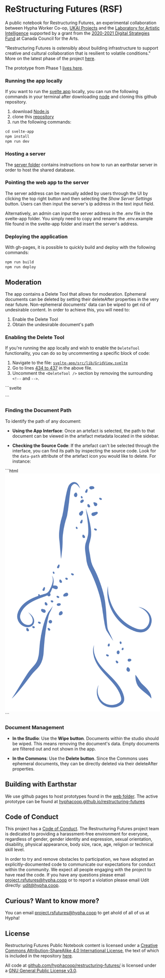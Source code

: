 # ReStructuring Futures (RSF) 

A public notebook for Restructuring Futures, an experimental collaboration between Hypha Worker Co-op, [UKAI Projects](https://www.ukai.ca/) and the [Laboratory for Artistic Intelligence](https://artisticintelligence.com/) supported by a grant from the [2020-2021 Digital Strategies Fund](https://canadacouncil.ca/funding/strategic-funds/digital-strategy-fund) at Canada Council for the Arts. 

"Restructuring Futures is ostensibly about building infrastructure to support creative and cultural collaboration that is resilient to volatile conditions." More on the latest phase of the project [here](https://localdisturbances.substack.com/p/the-arts-has-a-fever?r=f3tud). 

The prototype from Phase 1 [lives here](https://github.com/hyphacoop/crispy-couscous).

### Running the app locally

If you want to run the [svelte app](https://github.com/hyphacoop/restructuring-futures/tree/main/svelte-app) locally, you can run the following commands in your terminal after downloading [node](https://nodejs.org/en/) and cloning this github repository.

1. download [Node.js](https://nodejs.org/en)
2. clone this [repository](https://github.com/hyphacoop/restructuring-futures)
3. run the following commands:

```
cd svelte-app
npm install
npm run dev
```

### Hosting a server

The [server folder](https://github.com/hyphacoop/restructuring-futures/tree/main/server) contains instructions on how to run an earthstar server in order to host the shared database.

### Pointing the web app to the server

The server address can be manually added by users through the UI by clicking the top right button and then selecting the *Show Server Settings* button. Users can then input the server's ip address in the text input field.

Alternatively, an admin can input the server address in the .env file in the svelte-app folder. You simply need to copy and rename the .env.example file found in the svelte-app folder and insert the server's address.

### Deploying the application

With gh-pages, it is possible to quickly build and deploy with the following commands:
```
npm run build
npm run deploy
```

## Moderation

The app contains a Delete Tool that allows for moderation. Ephemeral documents can be deleted by setting their deleteAfter properties in the very near future. Non-ephemeral documents' data can be wiped to get rid of undesirable content.
In order to achieve this, you will need to:

1. Enable the Delete Tool
2. Obtain the undesirable document's path

### Enabling the Delete Tool

If you're running the app locally and wish to enable the `DeleteTool` functionality, you can do so by uncommenting a specific block of code:

1. Navigate to the file: [`svelte-app/src/lib/GridView.svelte`](https://github.com/hyphacoop/restructuring-futures/blob/main/svelte-app/src/lib/GridView.svelte) 
2. Go to lines [434 to 437](https://github.com/hyphacoop/restructuring-futures/blob/main/svelte-app/src/lib/GridView.svelte#L434-L437) in the above file.
3. Uncomment the `<DeleteTool />` section by removing the surrounding `<!--` and `-->`.

\```svelte
<!--
<DeleteTool />
-->
\```

### Finding the Document Path

To identify the path of any document:

- **Using the App Interface**: Once an artefact is selected, the path to that document can be viewed in the artefact metadata located in the sidebar.
  
- **Checking the Source Code**: If the artefact can't be selected through the interface, you can find its path by inspecting the source code. Look for the `data-path` attribute of the artefact icon you would like to delete. For instance:

\```html
<img src="icons/mountain-phase-5-02.png" alt="a mountain made of text is in phase #1" data-path="/documents/1/1/1695057834045/!shared-from-the-studio-by-bort.md" class=" s-CYjQHmkSPAe4">
\```

### Document Management

- **In the Studio**: Use the **Wipe button**. Documents within the studio should be wiped. This means removing the document's data. Empty documents are filtered out and not shown in the app.
  
- **In the Commons**: Use the **Delete button**. Since the Commons uses ephemeral documents, they can be directly deleted via their deleteAfter properties.

## Building with Earthstar

We use github pages to host prototypes found in the [web folder](https://hyphacoop.github.io/restructuring-futures/web/).
The active prototype can be found at [hyphacoop.github.io/restructuring-futures](https://hyphacoop.github.io/restructuring-futures/)

## Code of Conduct

This project has a [Code of Conduct](https://docs.google.com/document/d/1KlvsinjNGPpF25aKxWJpG8jv8aHk7uLguIbmciX16xo/edit?usp=sharing). The Restructuring Futures project team is dedicated to providing a harassment-free environment for everyone, regardless of gender, gender identity and expression, sexual orientation, disability, physical appearance, body size, race, age, religion or technical skill level.

In order to try and remove obstacles to participation, we have adopted an explicitly-documented code to communicate our expectations for conduct within the community. We expect all people engaging with the project to have read the code. If you have any questions please email [project.rsfutures@hypha.coop](mailto:project.rsfutures@hypha.coop) or to report a violation please email Udit directly: [udit@hypha.coop](mailto:udit@hypha.coop).


## Curious? Want to know more?

You can email [project.rsfutures@hypha.coop](mailto:project.rsfutures@hypha.coop) to get ahold of all of us at Hypha!

## License

<span xmlns:dct="http://purl.org/dc/terms/" property="dct:title">Restructuring Futures Public Notebook</span> content is licensed under a <a rel="license" href="http://creativecommons.org/licenses/by-sa/4.0/">Creative Commons Attribution-ShareAlike 4.0 International License</a>, the text of which is included in the repository [here](https://github.com/hyphacoop/restructuring-futures/blob/main/LICENSE).

All code at <a xmlns:cc="http://creativecommons.org/ns#" href="https://github.com/hyphacoop/restructuring-futures/" property="cc:attributionName" rel="cc:attributionURL">github.com/hyphacoop/restructuring-futures/</a> is licensed under a <a rel="license" href="https://www.gnu.org/licenses/gpl.html">GNU General Public License v3.0</a>.
